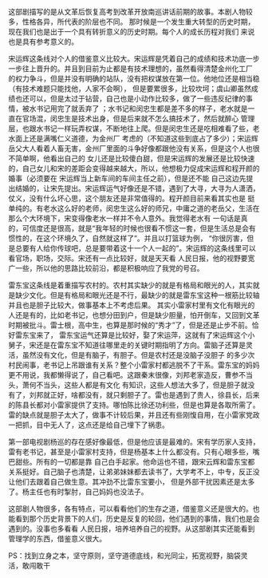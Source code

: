 这部剧描写的是从文革后恢复高考到改革开放南巡讲话前期的故事。本剧人物较多，性格各异，所代表的阶层也不同。
那时候是一个发生重大转型的历史时期，现在我们也是出于一个具有转折意义的历史时期。每个人的成长历程对我们
来说也是具有参考意义的。

宋运辉这条线对个人的借鉴意义比较大。宋运辉是凭着自己的成绩和技术功底一步一步往上晋升的。并且到目前为止都是有技术理想的，虽然看得清楚金州化工厂
的权力争斗，但是并没有明确的站队，没有把权谋放在第一位。他地位还是相当稳（有技术难题只能找他，人家不会啊），
但是要累很多，比较坎坷；虞山卿虽然成绩也还可以，但是太过于钻营，自己也是小动作比较多，做了一些违反纪律的事情，被水书记用完了就丢弃了
；水书记和闵忠生都是差不多的样子，老水就是一直在官场混，闵忠生是技术出身，但是后来就不怎么搞技术了，然后就醉心
管理层，也跟水书记一样玩弄权谋，不断地往上爬。但是闵忠生还是吃相难看了些，老水面上还是满嘴仁义道德，为金州厂
考虑的（不知道这些到底占了多少）；宋运辉岳父大人看着人畜无害，金州厂里面的斗争好像都跟他没有关系，但是这个人也很不简单啊，他看出自己的
女儿还是比较傻白甜，但是宋运辉的发展还是比较快速的，自己女儿和宋的差距会变得越来越大，所以，他想极力促成宋运辉和程开颜的婚事（必须要在
宋运辉当上新车间的车间主任之前），但是还不能
自己这边先提出结婚的，让宋先提出。宋运辉运气好像还是不错，遇到了大寻，大寻为人潇洒，仗义，没有什么坏心思，这个朋友还是非常值得的。程开颜目前来看其实也是
挺单纯的。有老水这么好的老师，闵忠生这么好的师兄，中庸之道的老岳父，生活在那么个大环境下，宋变得像老水一样并不令人意外。我觉得老水有
一句话是真的，可信度还是很高，就是“我年轻的时候也很看不惯这一套，但是生活总是会有惯性的，在这个环境久了，自然就这样了”。并且以打篮球为例，
“你很厉害，但是总要有人给你传球吧，总是要带着这十一个人一起的”。宋运辉的这条线里可以看官场，职场，交际。宋还有一点比较好，就是天天看
人民日报，他的视野要宽广一些，所以他的思路比较前沿，都是积极响应了我党的号召。

雷东宝这条线是着重描写农村的。农村其实缺少的就是有格局和眼光的人，其实就是缺少文化。但是有格局和眼光还是不行，最缺少的就是雷东宝这种一根筋比较轴并且也是胆子比较大，做事基本上不考虑后果。
其实小雷家村里有文化有眼光的人还是有的，比如老书记，也想分田到户，但是缺少胆量，怕开倒车，又回到文革时期被批斗。雷士根，高中生，也算是那时候的“秀才”了，但是还是止步不前。恰好雷东宝来了，
雷东宝运气还算是比较好，娶了宋运萍，这就有了宋运辉这个小舅子，宋还是在雷东宝不知道往哪里走的关键时期指明了方向。雷脑子还算是灵活，虽然没有文化，但是有脑子，有胆子。但是农村还是没脑子没胆子
的多少次村民闹事，老书记上吊跟谁有关系？整个小雷家村都逃脱不了干系。雷东宝的妈妈更不用说，我都懒得说了，自己看吧。这跟秦末很像，刘邦老家造反，曹参不当头，萧何不当头，这些人都是有文化
有知识，这些人想法大多了，但是胆子就没有了，刘邦就正好，啥都没有，就只剩胆子了。雷也是遇到了贵人，徐县长，后来的陈县长都对小雷家提供了支持。哪怕陈比徐还功利些，但是也算是各取所需了。
雷的缺点就是胆子太大了，做事不计较后果，并且还有些刚愎自用，在小雷家党政一把抓，目中无人了，这点还是给自己埋下了祸患。

第一部电视剧杨巡的存在感好像最低，但是他应该是最难的。宋有学历家人支持，雷有老书记，甚至是小雷家村支持，但是杨基本上什么都没有。只有心眼多些，嘴巴甜些。所有的一切都是靠
自己白手起家。他命运也不错，跟宋云辉和雷东宝都关系挺好。自己脑子也清楚，让弟弟妹妹都去读书了，大学考不上，中专，反正没让他们去跟着自己做生意。其冲劲不比雷东宝要小，
但是外部干扰因素还是太多了。杨主任也有时掣肘，自己妈妈也没法子。

这部剧人物很多，各有特点，可以看看他们的生存之道，借鉴意义还是很大的。也能看到那个历史背景下的人们，历史是反复的轮回，他们遇到的事情，我们也是会遇到的。没事也多看看
人民日报，培养培养自己的视野。从这部剧其实还能看到管理学的东西，借鉴意义很大。

PS：找到立身之本，坚守原则，坚守道德底线，和光同尘，拓宽视野，脑袋灵活，敢闯敢干

